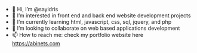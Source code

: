 - 👋 Hi, I’m @sayidris
- 👀 I’m interested in front end and back end website development projects
- 🌱 I’m currently learning html, javascript, css, sql, jquery, and php
- 💞️ I’m looking to collaborate on web based applications development
- 📫 How to reach me: check my portfolio website here https://abinets.com

<!---
sayidris/sayidris is a ✨ special ✨ repository because its `README.md` (this file) appears on your GitHub profile.
You can click the Preview link to take a look at your changes.
--->
